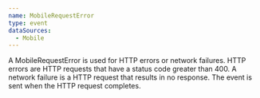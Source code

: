 ```yaml
---
name: MobileRequestError
type: event
dataSources:
  - Mobile
---
```


A MobileRequestError is used for HTTP errors or network failures. HTTP errors are HTTP requests that have a status code greater than 400. A network failure is a HTTP request that results in no response. The event is sent when the HTTP request completes.